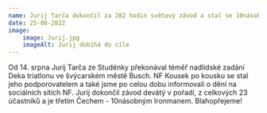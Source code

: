 ```yaml
---
name: Jurij Tarča dokončil za 282 hodin světový závod a stal se 10násobným Ironmanem
date: 25-08-2022
image:
    image: Jurij.jpg
    imageAlt: Jurij dobíhá do cíle
---
```

Od 14. srpna Jurij Tarča ze Studénky překonával téměř nadlidské zadání Deka triatlonu ve švýcarském městě Busch. NF Kousek po kousku se stal jeho podporovatelem a také jsme po celou dobu informovali o dění na sociálních sítích NF. Jurij dokončil závod devátý v pořadí, z celkových 23 účastníků a je třetím Čechem - 10násobným Ironmanem. Blahopřejeme!